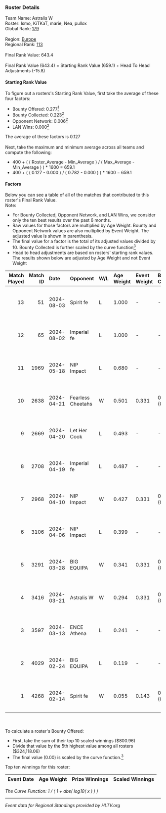 ### Roster Details<br />
Team Name: Astralis W<br />
Roster: Ismo, KiTKaT, marie, Nea, pullox<br />
Global Rank: [179](../standings_global.md)<br />
<br />
Region: [Europe]( ../standings_europe.md)<br />
Regional Rank: [113]( ../standings_europe.md)<br />
<br />
Final Rank Value:  643.4<br />
<br />
Final Rank Value (643.4) = Starting Rank Value (659.1) + Head To Head Adjustments (-15.8)<br />

#### Starting Rank Value<br />
To figure out a rosters's Starting Rank Value, first take the average of these four factors:<br />
- Bounty Offered: 0.277[<sup>1</sup>](#table2)
- Bounty Collected: 0.223[<sup>2</sup>](#table1)
- Opponent Network: 0.006[<sup>2</sup>](#table1)
- LAN Wins: 0.000[<sup>2</sup>](#table1)

The average of these factors is 0.127<br />
<br />
Next, take the maximum and minimum average across all teams and compute the following:<br />
- 400 + ( ( Roster_Average - Min_Average ) / ( Max_Average - Min_Average ) ) * 1600 = 659.1
- 400 + ( ( 0.127 - 0.000 ) / ( 0.782 - 0.000 ) ) * 1600 = 659.1


#### Factors<br />
Below you can see a table of all of the matches that contributed to this roster's Final Rank Value.<br />
Note:<br />

- For Bounty Collected, Opponent Network, and LAN Wins, we consider only the ten best results over the past 6 months.
- Raw values for those factors are multiplied by Age Weight. Bounty and Opponent Network values are also multiplied by Event Weight. The adjusted value is shown in parenthesis.
- The final value for a factor is the total of its adjusted values divided by 10. Bounty Collected is further scaled by the curve function[<sup>3</sup>](#curveFunction)
- Head to head adjustments are based on rosters' starting rank values. The results shown below are adjusted by Age Weight and not Event Weight
<span id="table1"></span><br />


| Match Played | Match ID | Date       | Opponent          | W/L | Age Weight | Event Weight | Bounty Collected | Opponent Network | LAN Wins  | H2H Adj. | Roster                           |
| -: | -: | :- | :- | :- | :- | :- | :- | :- | :- | -: | :- |
|           13 |       51 | 2024-08-03 | Spirit fe         | L   | 1.000      | -            | -                | -                | -         |   -16.67 | Ismo, KiTKaT, marie, Nea, pullox |
|           12 |       65 | 2024-08-02 | Imperial fe       | L   | 1.000      | -            | -                | -                | -         |    -3.04 | Ismo, KiTKaT, marie, Nea, pullox |
|           11 |     1969 | 2024-05-18 | NIP Impact        | L   | 0.680      | -            | -                | -                | -         |    -8.93 | Ann4, D7, KiTKaT, Nea, pullox    |
|           10 |     2638 | 2024-04-21 | Fearless Cheetahs | W   | 0.501      | 0.331        | 0.003 (0.000)    | 0.065 (0.011)    | 0 (0.000) |     8.63 | Ann4, D7, KiTKaT, Nea, pullox    |
|            9 |     2669 | 2024-04-20 | Let Her Cook      | L   | 0.493      | -            | -                | -                | -         |    -3.26 | Ann4, D7, KiTKaT, Nea, pullox    |
|            8 |     2708 | 2024-04-19 | Imperial fe       | L   | 0.487      | -            | -                | -                | -         |    -1.72 | Ann4, D7, KiTKaT, Nea, pullox    |
|            7 |     2968 | 2024-04-10 | NIP Impact        | W   | 0.427      | 0.331        | 0.005 (0.001)    | 0.228 (0.032)    | 0 (0.000) |     7.95 | Ann4, D7, KiTKaT, Nea, pullox    |
|            6 |     3106 | 2024-04-06 | NIP Impact        | L   | 0.399      | -            | -                | -                | -         |    -5.46 | Ann4, D7, KiTKaT, Nea, pullox    |
|            5 |     3291 | 2024-03-28 | BIG EQUIPA        | W   | 0.341      | 0.331        | 0.017 (0.002)    | 0.151 (0.017)    | 0 (0.000) |     6.98 | Ann4, D7, KiTKaT, Nea, pullox    |
|            4 |     3416 | 2024-03-21 | Astralis W        | W   | 0.294      | 0.331        | 0.001 (0.000)    | 0.021 (0.002)    | 0 (0.000) |     4.17 | Ann4, D7, KiTKaT, Nea, pullox    |
|            3 |     3597 | 2024-03-13 | ENCE Athena       | L   | 0.241      | -            | -                | -                | -         |    -3.98 | Ann4, D7, KiTKaT, Nea, pullox    |
|            2 |     4029 | 2024-02-24 | BIG EQUIPA        | L   | 0.119      | -            | -                | -                | -         |    -1.33 | Ann4, D7, KiTKaT, Nea, pullox    |
|            1 |     4268 | 2024-02-14 | Spirit fe         | W   | 0.055      | 0.143        | 0.005 (0.000)    | 0.141 (0.001)    | 0 (0.000) |     0.88 | Ann4, D7, KiTKaT, Nea, pullox    |

<br />
<span id="table2"></span><br />
To calculate a roster's Bounty Offered:<br />

- First, take the sum of their top 10 scaled winnings ($800.96)
- Divide that value by the 5th highest value among all rosters ($324,118.06)
- The final value (0.00) is scaled by the curve function.[<sup>3</sup>](#curveFunction)

Top ten winnings for this roster:<br />

| Event Date | Age Weight | Prize Winnings | Scaled Winnings |
| :- | -: | :- | :- |


<span id="curveFunction"></span>_The Curve Function: 1 / ( 1 + abs( log10( x ) ) )_<br />

---
_Event data for Regional Standings provided by HLTV.org_<br />
